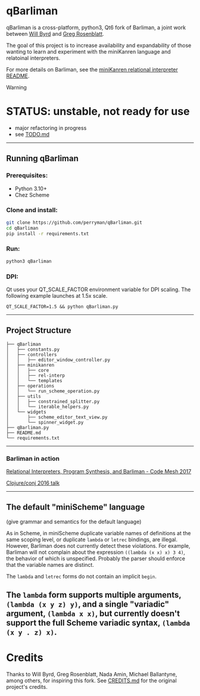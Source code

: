 # qBarliman

qBarliman is a cross-platform, python3, Qt6 fork of Barliman, a joint work between [Will Byrd](https://github.com/webyrd/) and [Greg Rosenblatt](https://github.com/gregr).

The goal of this project is to increase availability and expandability of those wanting to learn and experiment with the miniKanren language and relatoinal interpreters.

For more details on Barliman, see the [miniKanren relational interpreter README](minikanren/rel-interp/README.md).

> [!WARNING]  
> # STATUS: unstable, not ready for use
> - major refactoring in progress
> - see [TODO.md](TODO.md)

---------------------------------------

## Running qBarliman

### Prerequisites:
- Python 3.10+
- Chez Scheme


### Clone and install:
```sh
git clone https://github.com/perryman/qBarliman.git
cd qBarliman
pip install -r requirements.txt
```

### Run:
```sh
python3 qBarliman
```

### DPI:
Qt uses your QT_SCALE_FACTOR environment variable for DPI scaling.
The following example launches at 1.5x scale.
```
QT_SCALE_FACTOR=1.5 && python qBarliman.py
```

---------------------------------------

## Project Structure

```
├── qBarliman
│   ├── constants.py
│   ├── controllers
│   │   ├── editor_window_controller.py
│   ├── minikanren
│   │   ├── core
│   │   ├── rel-interp
│   │   └── templates
│   ├── operations
│   │   └── run_scheme_operation.py
│   ├── utils
│   │   ├── constrained_splitter.py
│   │   └── iterable_helpers.py
│   └── widgets
│       ├── scheme_editor_text_view.py
│       └── spinner_widget.py
├── qBarliman.py
├── README.md
└── requirements.txt
```

---------------------------------------

### Barliman in action

[Relational Interpreters, Program Synthesis, and Barliman - Code Mesh 2017](https://www.youtube.com/watch?v=RVDCRlW1f1Y)

[Clojure/conj 2016 talk](https://www.youtube.com/watch?v=er_lLvkklsk)


---------------------------------------

## The default "miniScheme" language

(give grammar and semantics for the default language)

As in Scheme, in miniScheme duplicate variable names of definitions at the same scoping level, or duplicate `lambda` or `letrec` bindings, are illegal.  However, Barliman does not currently detect these violations.  For example, Barliman will not complain about the expression `((lambda (x x) x) 3 4)`, the behavior of which is unspecified.  Probably the parser should enforce that the variable names are distinct.

The `lambda` and `letrec` forms do not contain an implicit `begin`.

The `lambda` form supports multiple arguments, `(lambda (x y z) y)`, and a single "variadic" argument, `(lambda x x)`, but currently doesn't support the full Scheme variadic syntax, `(lambda (x y . z) x)`.
---------------------------------------


# Credits
Thanks to Will Byrd, Greg Rosenblatt, Nada Amin, Michael Ballantyne, among others, for inspiring this fork. See [CREDITS.md](CREDITS.md) for the original project's credits.
